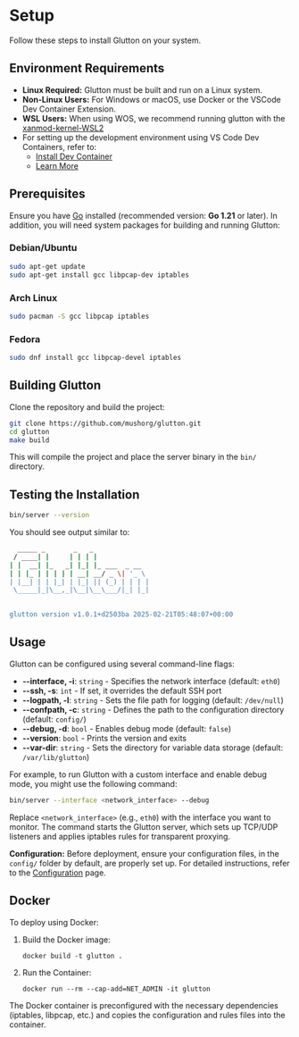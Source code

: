 # Setup

Follow these steps to install Glutton on your system.

## Environment Requirements


- **Linux Required:** Glutton must be built and run on a Linux system.
- **Non-Linux Users:** For Windows or macOS, use Docker or the VSCode Dev Container Extension.
- **WSL Users:** When using WOS, we recommend running glutton with the [xanmod-kernel-WSL2](https://github.com/Locietta/xanmod-kernel-WSL2)
- For setting up the development environment using VS Code Dev Containers, refer to:
    - [Install Dev Container](https://code.visualstudio.com/docs/devcontainers/containers)  
    - [Learn More](https://marketplace.visualstudio.com/items?itemName=ms-vscode-remote.remote-containers)

## Prerequisites

Ensure you have [Go](https://go.dev/dl/) installed (recommended version: **Go 1.21** or later). In addition, you will need system packages for building and running Glutton:

### Debian/Ubuntu

```bash
sudo apt-get update
sudo apt-get install gcc libpcap-dev iptables
```

### Arch Linux
```bash
sudo pacman -S gcc libpcap iptables
```

### Fedora
```bash
sudo dnf install gcc libpcap-devel iptables
```

## Building Glutton

Clone the repository and build the project:

```bash
git clone https://github.com/mushorg/glutton.git
cd glutton
make build
```

This will compile the project and place the server binary in the `bin/` directory.

## Testing the Installation

```bash
bin/server --version
```
You should see output similar to:

```bash
  _____ _       _   _
 / ____| |     | | | |
| |  __| |_   _| |_| |_ ___  _ __
| | |_ | | | | | __| __/ _ \| '_ \
| |__| | | |_| | |_| || (_) | | | |
 \_____|_|\__,_|\__|\__\___/|_| |_|

	
glutton version v1.0.1+d2503ba 2025-02-21T05:48:07+00:00
```

## Usage

Glutton can be configured using several command-line flags:

- **--interface, -i**: `string` - Specifies the network interface (default: `eth0`)
- **--ssh, -s**: `int` - If set, it overrides the default SSH port
- **--logpath, -l**: `string` - Sets the file path for logging (default: `/dev/null`)
- **--confpath, -c**: `string` - Defines the path to the configuration directory (default: `config/`)
- **--debug, -d**: `bool` - Enables debug mode (default: `false`)
- **--version**: `bool` - Prints the version and exits
- **--var-dir**: `string` - Sets the directory for variable data storage (default: `/var/lib/glutton`)

For example, to run Glutton with a custom interface and enable debug mode, you might use the following command:

```bash
bin/server --interface <network_interface> --debug
```

Replace `<network_interface>` (e.g., `eth0`) with the interface you want to monitor. The command starts the Glutton server, which sets up TCP/UDP listeners and applies iptables rules for transparent proxying.

**Configuration:** Before deployment, ensure your configuration files, in the `config/` folder by default, are properly set up. For detailed instructions, refer to the [Configuration](configuration.md) page.

## Docker

To deploy using Docker:

1. Build the Docker image:
   
    ```
    docker build -t glutton .
    ```

2. Run the Container:
   
    ```
    docker run --rm --cap-add=NET_ADMIN -it glutton
    ```

The Docker container is preconfigured with the necessary dependencies (iptables, libpcap, etc.) and copies the configuration and rules files into the container.

